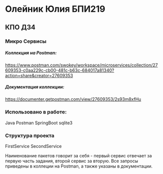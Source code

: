 # Олейник Юлия БПИ219
## КПО ДЗ4 
### Микро Сервисы

##### Коллекция на Postman: 
https://www.postman.com/swokey/workspace/microservices/collection/27609353-c0aa229c-cb00-481c-b63c-684017a81340?action=share&creator=27609353
##### Документация коллекции: 
https://documenter.getpostman.com/view/27609353/2s93m8xfHu
### Использовано в работе:
Java
Postman
SpringBoot
sqlite3


### Структура проекта
FirstService
SecondService

Наименование пакетов говорит за себя - первый сервис отвечает за первую часть задания, второй сервис за вторую. Все запросы приведены в коллеции на Postman, а также указаны в документации.

